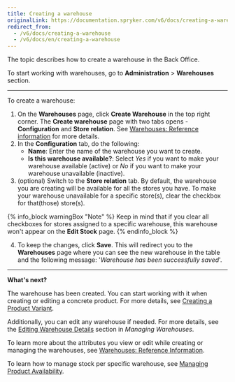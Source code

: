 ```yaml
---
title: Creating a warehouse
originalLink: https://documentation.spryker.com/v6/docs/creating-a-warehouse
redirect_from:
  - /v6/docs/creating-a-warehouse
  - /v6/docs/en/creating-a-warehouse
---
```


The topic describes how to create a warehouse in the Back Office.

To start working with warehouses, go to **Administration** > **Warehouses** section.
***
To create a warehouse:

1. On the **Warehouses** page, click **Create Warehouse** in the top right corner.
The **Create warehouse** page with two tabs opens - **Configuration** and **Store relation**. See [Warehouses: Reference information](/docs/scos/user/user-guides/202001.0/back-office-user-guide/administration/warehouses/references/warehouses-reference-information.html) for more details.
2. In the **Configuration** tab, do the following:
    * **Name**: Enter the name of the warehouse you want to create. 
    * **Is this warehouse available?**: Select *Yes* if you want to make your warehouse available (active) or *No* if you want to make your warehouse unavailable (inactive).
3. (optional) Switch to the **Store relation** tab. By default, the warehouse you are creating will be available for all the stores you have.
To make your warehouse unavailable for a specific store(s), clear the checkbox for that(those) store(s).

{% info_block warningBox "Note" %}
Keep in mind that if you clear all checkboxes for stores assigned to a specific warehouse, this warehouse won't appear on the **Edit Stock** page.
{% endinfo_block %}

4. To keep the changes, click **Save**. This will redirect you to the **Warehouses** page where you can see the new warehouse in the table and the following message: '*Warehouse has been successfully saved*'.

***
**What's next?**

The warehouse has been created. You can start working with it when creating or editing a concrete product. For more details, see [Creating a Product Variant](/docs/scos/user/user-guides/202001.0/back-office-user-guide/products/products/concrete-products/creating-a-product-variant.html). 

Additionally, you can edit any warehouse if needed. For more details, see the [Editing Warehouse Details](https://documentation.spryker.com/v4/docs/managing-warehouses#editing-warehouse-details) section in *Managing Warehouses*.

To learn more about the attributes you view or edit while creating or managing the warehouses, see [Warehouses: Reference Information](/docs/scos/user/user-guides/202001.0/back-office-user-guide/administration/warehouses/references/warehouses-reference-information.html).

To learn how to manage stock per specific warehouse, see [Managing Product Availability](https://documentation.spryker.com//v4/docs/managing-products-availability).

